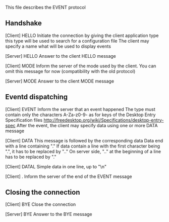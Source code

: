 This file describes the EVENT protocol



Handshake
---------------

[Client]
HELLO <type>
    Initiate the connection by giving
    the client application type
    this type will be used to search for
    a configuration file
    The client may specify a name what
    will be used to display events

[Server]
HELLO
    Answer to the client HELLO message

[Client]
MODE <mode>
    Inform the server of the mode used
    by the client. You can omit this message
    for now (compatibility with the old
    protocol)

[Server]
MODE
    Answer to the client MODE message


Eventd dispatching
------------------

[Client]
EVENT <type>
    Inform the server that an event happened
    The type must contain only the characters
    A-Za-z0-9- as for keys of the
    Desktop Entry Specification files
    http://freedesktop.org/wiki/Specifications/desktop-entry-spec
    After the event, the client may specify data using
    one or more DATA message

[Client]
DATA <name>
    This message is followed by the corresponding data
    Data end with a line containing "."
    If data contain a line with the first character being ".",
    it has to be replaced by ".."
    On server side, ".." at the beginning of a line
    has to be replaced by "."

[Client]
DATAL <name> <data>
    Simple data in one line, up to "\n"

[Client]
.
    Inform the server of the end of the
    EVENT message


Closing the connection
----------------------

[Client]
BYE
    Close the connection

[Server]
BYE
    Answer to the BYE message
